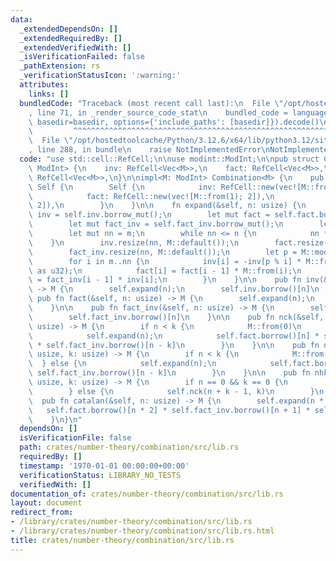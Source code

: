 ```yaml
---
data:
  _extendedDependsOn: []
  _extendedRequiredBy: []
  _extendedVerifiedWith: []
  _isVerificationFailed: false
  _pathExtension: rs
  _verificationStatusIcon: ':warning:'
  attributes:
    links: []
  bundledCode: "Traceback (most recent call last):\n  File \"/opt/hostedtoolcache/Python/3.12.6/x64/lib/python3.12/site-packages/onlinejudge_verify/documentation/build.py\"\
    , line 71, in _render_source_code_stat\n    bundled_code = language.bundle(stat.path,\
    \ basedir=basedir, options={'include_paths': [basedir]}).decode()\n          \
    \         ^^^^^^^^^^^^^^^^^^^^^^^^^^^^^^^^^^^^^^^^^^^^^^^^^^^^^^^^^^^^^^^^^^^^^^^^^^^^^^^^^\n\
    \  File \"/opt/hostedtoolcache/Python/3.12.6/x64/lib/python3.12/site-packages/onlinejudge_verify/languages/rust.py\"\
    , line 288, in bundle\n    raise NotImplementedError\nNotImplementedError\n"
  code: "use std::cell::RefCell;\n\nuse modint::ModInt;\n\npub struct Combination<M:\
    \ ModInt> {\n    inv: RefCell<Vec<M>>,\n    fact: RefCell<Vec<M>>,\n    fact_inv:\
    \ RefCell<Vec<M>>,\n}\n\nimpl<M: ModInt> Combination<M> {\n    pub fn new() ->\
    \ Self {\n        Self {\n            inv: RefCell::new(vec![M::from(0), M::from(1)]),\n\
    \            fact: RefCell::new(vec![M::from(1); 2]),\n            fact_inv: RefCell::new(vec![M::from(1);\
    \ 2]),\n        }\n    }\n\n    fn expand(&self, n: usize) {\n        let mut\
    \ inv = self.inv.borrow_mut();\n        let mut fact = self.fact.borrow_mut();\n\
    \        let mut fact_inv = self.fact_inv.borrow_mut();\n        let m = inv.len();\n\
    \        let mut nn = m;\n        while nn <= n {\n            nn *= 2;\n    \
    \    }\n        inv.resize(nn, M::default());\n        fact.resize(nn, M::default());\n\
    \        fact_inv.resize(nn, M::default());\n        let p = M::modulus() as usize;\n\
    \        for i in m..nn {\n            inv[i] = -inv[p % i] * M::from((p / i)\
    \ as u32);\n            fact[i] = fact[i - 1] * M::from(i);\n            fact_inv[i]\
    \ = fact_inv[i - 1] * inv[i];\n        }\n    }\n\n    pub fn inv(&self, n: usize)\
    \ -> M {\n        self.expand(n);\n        self.inv.borrow()[n]\n    }\n\n   \
    \ pub fn fact(&self, n: usize) -> M {\n        self.expand(n);\n        self.fact.borrow()[n]\n\
    \    }\n\n    pub fn fact_inv(&self, n: usize) -> M {\n        self.expand(n);\n\
    \        self.fact_inv.borrow()[n]\n    }\n\n    pub fn nck(&self, n: usize, k:\
    \ usize) -> M {\n        if n < k {\n            M::from(0)\n        } else {\n\
    \            self.expand(n);\n            self.fact.borrow()[n] * self.fact_inv.borrow()[k]\
    \ * self.fact_inv.borrow()[n - k]\n        }\n    }\n\n    pub fn npk(&self, n:\
    \ usize, k: usize) -> M {\n        if n < k {\n            M::from(0)\n      \
    \  } else {\n            self.expand(n);\n            self.fact.borrow()[n] *\
    \ self.fact_inv.borrow()[n - k]\n        }\n    }\n\n    pub fn nhk(&self, n:\
    \ usize, k: usize) -> M {\n        if n == 0 && k == 0 {\n            M::from(1)\n\
    \        } else {\n            self.nck(n + k - 1, k)\n        }\n    }\n\n  \
    \  pub fn catalan(&self, n: usize) -> M {\n        self.expand(n * 2);\n     \
    \   self.fact.borrow()[n * 2] * self.fact_inv.borrow()[n + 1] * self.fact_inv.borrow()[n]\n\
    \    }\n}\n"
  dependsOn: []
  isVerificationFile: false
  path: crates/number-theory/combination/src/lib.rs
  requiredBy: []
  timestamp: '1970-01-01 00:00:00+00:00'
  verificationStatus: LIBRARY_NO_TESTS
  verifiedWith: []
documentation_of: crates/number-theory/combination/src/lib.rs
layout: document
redirect_from:
- /library/crates/number-theory/combination/src/lib.rs
- /library/crates/number-theory/combination/src/lib.rs.html
title: crates/number-theory/combination/src/lib.rs
---
```


